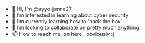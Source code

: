 - 👋 Hi, I’m @ayyo-junna27
- 👀 I’m interested in learning about cyber security
- 🌱 I’m currently learning how to 'hack the box'
- 💞️ I’m looking to collaborate on pretty much anything
- 📫 How to reach me, on here.. obviously :)

<!---
ayyo-junna27/ayyo-junna27 is a ✨ special ✨ repository because its `README.md` (this file) appears on your GitHub profile.
You can click the Preview link to take a look at your changes.
--->
